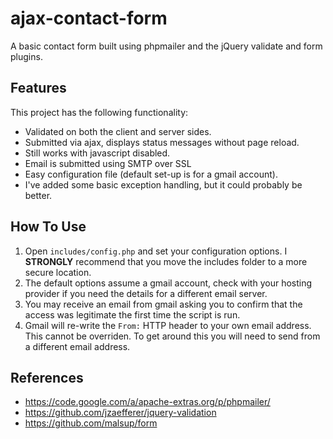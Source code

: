 # ajax-contact-form

A basic contact form built using phpmailer and the jQuery validate and form plugins.

## Features
This project has the following functionality:

* Validated on both the client and server sides.
* Submitted via ajax, displays status messages without page reload.
* Still works with javascript disabled.
* Email is submitted using SMTP over SSL
* Easy configuration file (default set-up is for a gmail account).
* I've added some basic exception handling, but it could probably be better.

## How To Use
1. Open `includes/config.php` and set your configuration options. I **STRONGLY** recommend 
that you move the includes folder to a more secure location.
2. The default options assume a gmail account, check with your hosting provider if 
you need the details for a different email server.
3. You may receive an email from gmail asking you to confirm that the access was 
legitimate the first time the script is run.
4. Gmail will re-write the `From:` HTTP header to your own email address. This cannot be overriden. 
To get around this you will need to send from a different email address.

## References
* https://code.google.com/a/apache-extras.org/p/phpmailer/
* https://github.com/jzaefferer/jquery-validation
* https://github.com/malsup/form